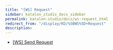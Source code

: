 ```yaml
---
title: "[WS] Request" 
sidebar: katalon_studio_docs_sidebar
permalink: katalon-studio/docs/ws-request.html 
redirect_from: "/display/KD/%5BWS%5D+Request" 
description: 
---
```

*   [\[WS\] Send Request](/display/KD/%5BWS%5D+Send+Request)